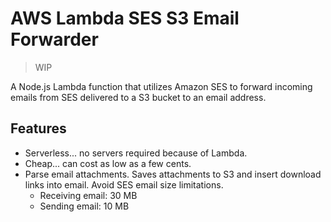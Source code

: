 # AWS Lambda SES S3 Email Forwarder

> WIP

A Node.js Lambda function that utilizes Amazon SES to forward incoming emails from SES delivered to a S3 bucket to an email address.

## Features

* Serverless... no servers required because of Lambda.
* Cheap... can cost as low as a few cents.
* Parse email attachments.  Saves attachments to S3 and insert download links into email. Avoid SES email size limitations.
  * Receiving email: 30 MB
  * Sending email: 10 MB
